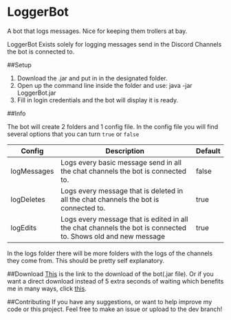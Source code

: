 # LoggerBot
A bot that logs messages. Nice for keeping them trollers at bay.

LoggerBot Exists solely for logging messages send in the Discord Channels the bot is connected to.

##Setup

1. Download the .jar and put in in the designated folder.
2. Open up the command line inside the folder and use: java -jar LoggerBot.jar
3. Fill in login credentials and the bot will display it is ready.

##Info

The bot will create 2 folders and 1 config file. In the config file you will find several options that you can turn ```true``` or ```false```

| Config        | Description   | Default  |
| ------------- |-------------  | -----    |
| logMessages   | Logs every basic message send in all the chat channels the bot is connected to. | false |
| logDeletes    | Logs every message that is deleted in all the chat channels the bot is connected to.       |  true |
| logEdits | Logs every message that is edited in all the chat channels the bot is connected to. Shows old and new message     |  true |

In the logs folder there will be more folders with the logs of the channels they come from. This should be pretty self explanatory.

##Download
[This](http://ouo.io/U5eKo) is the link to the download of the bot(.jar file).
Or if you want a direct download instead of 5 extra seconds of waiting which benefits me in many ways, click [this](http://www.mediafire.com/download/e4w5p4w24874xj5/LoggerBot.jar).

##Contributing
If you have any suggestions, or want to help improve my code or this project. Feel free to make an issue or upload to the dev branch!
